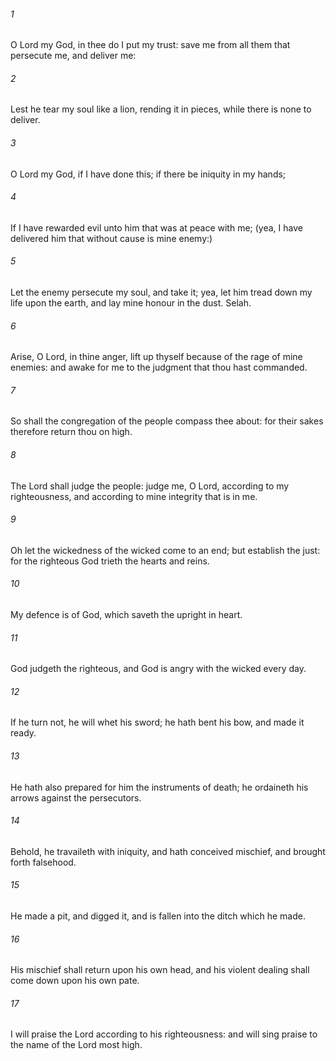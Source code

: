 ###### 1
O Lord my God, in thee do I put my trust: save me from all them that persecute me, and deliver me:

###### 2
Lest he tear my soul like a lion, rending it in pieces, while there is none to deliver.

###### 3
O Lord my God, if I have done this; if there be iniquity in my hands;

###### 4
If I have rewarded evil unto him that was at peace with me; (yea, I have delivered him that without cause is mine enemy:)

###### 5
Let the enemy persecute my soul, and take it; yea, let him tread down my life upon the earth, and lay mine honour in the dust. Selah.

###### 6
Arise, O Lord, in thine anger, lift up thyself because of the rage of mine enemies: and awake for me to the judgment that thou hast commanded.

###### 7
So shall the congregation of the people compass thee about: for their sakes therefore return thou on high.

###### 8
The Lord shall judge the people: judge me, O Lord, according to my righteousness, and according to mine integrity that is in me.

###### 9
Oh let the wickedness of the wicked come to an end; but establish the just: for the righteous God trieth the hearts and reins.

###### 10
My defence is of God, which saveth the upright in heart.

###### 11
God judgeth the righteous, and God is angry with the wicked every day.

###### 12
If he turn not, he will whet his sword; he hath bent his bow, and made it ready.

###### 13
He hath also prepared for him the instruments of death; he ordaineth his arrows against the persecutors.

###### 14
Behold, he travaileth with iniquity, and hath conceived mischief, and brought forth falsehood.

###### 15
He made a pit, and digged it, and is fallen into the ditch which he made.

###### 16
His mischief shall return upon his own head, and his violent dealing shall come down upon his own pate.

###### 17
I will praise the Lord according to his righteousness: and will sing praise to the name of the Lord most high.

